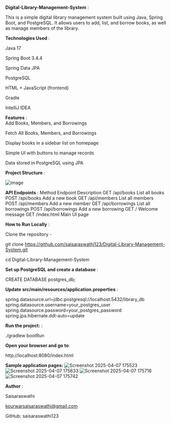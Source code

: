 **Digital-Library-Management-System** :

This is a simple digital library management system built using Java, Spring Boot, and PostgreSQL. It allows users to add, list, and borrow books, as well as manage members of the library.


 **Technologies Used** : 
 
   Java 17

  Spring Boot 3.4.4

  Spring Data JPA

  PostgreSQL

  HTML + JavaScript (frontend)

  Gradle 

  IntelliJ IDEA


 **Features** :  
 Add Books, Members, and Borrowings

  Fetch All Books, Members, and Borrowings

  Display books in a sidebar list on homepage

  Simple UI with buttons to manage records

  Data stored in PostgreSQL using JPA


 **Project Structure** :
 
![image](https://github.com/user-attachments/assets/ab0da88a-c1b1-42d0-93e8-c15a3c46dd34)




**API Endpoints** :
Method	Endpoint	Description
GET	/api/books	List all books
POST	/api/books	Add a new book
GET	/api/members	List all members
POST	/api/members	Add a new member
GET	/api/borrowings	List all borrowings
POST	/api/borrowings	Add a new borrowing
GET	/	Welcome message
GET	/index.html	Main UI page


**How to Run Locally** :

Clone the repository  -

git clone https://github.com/saisaraswathi123/Digital-Library-Management-System.git

cd Digital-Library-Management-System



**Set up PostgreSQL and create a database** :

CREATE DATABASE postgres_db;


**Update src/main/resources/application.properties** :

spring.datasource.url=jdbc:postgresql://localhost:5432/library_db
spring.datasource.username=your_postgres_user
spring.datasource.password=your_postgres_password
spring.jpa.hibernate.ddl-auto=update


**Run the project:** :

./gradlew bootRun


**Open your browser and go to**:

 http://localhost:8080/index.html


**Sample application pages:**
 ![Screenshot 2025-04-07 175523](https://github.com/user-attachments/assets/e16a0763-33bf-49ef-9d24-d275f79ce32e)
 ![Screenshot 2025-04-07 175633](https://github.com/user-attachments/assets/0ae045a5-aadd-4c17-8d7f-0478b6dde1c5)
 ![Screenshot 2025-04-07 175716](https://github.com/user-attachments/assets/8dafb8a2-df66-4e95-a0be-d2d5b3c7321e)
 ![Screenshot 2025-04-07 175742](https://github.com/user-attachments/assets/407768a1-ea7b-4248-a3f5-224c9e757fcc)


**Author** :
 
 Saisaraswathi
 
 kourwarsaisaraswathi@gmail.com
 
 GitHub: saisaraswathi123




